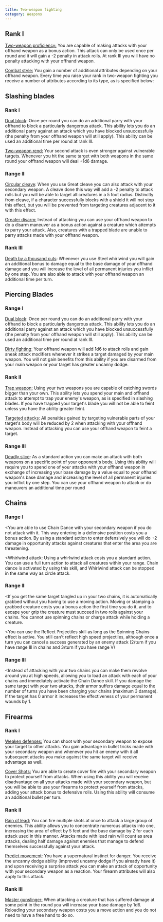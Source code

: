 ```yaml
---
title: Two-weapon fighting
category: Weapons
---
```


## Rank I

<u>Two-weapon proficiency:</u> You are capable of making attacks with your offhand weapon as a bonus action. This attack can only be used once per round and it will gain a -2 penalty in attack rolls. At rank III you will have no penalty attacking with your offhand weapon.

<u>Combat style:</u> You gain a number of additional attributes depending on your offhand weapon. Every time you raise your rank in two-weapon fighting you receive a number of attributes according to its type, as is specified below:

## Slashing blades

### Rank I

<u>Dual block</u>: Once per round you can do an additional parry with your offhand to block a particularly dangerous attack. This ability lets you do an additional parry against an attack which you have blocked unsuccessfully (the penalty from your offhand weapon will still apply). This ability can be used an additional time per round at rank III.

<u>Two-weapon rend:</u> Your second attack is even stronger against vulnerable targets. Whenever you hit the same target with both weapons in the same round your offhand weapon will deal +1d6 damage. 

### Range II

<u>Circular cleave</u>: When you use Great cleave you can also attack with your secondary weapon. A cleave done this way will add a -2 penalty to attack rolls but you will be able to target all creatures in a 5 foot radius. Distinctly from cleave, if a character successfully blocks with a shield it will not stop this effect, but you will be prevented from targeting creatures adjacent to it with this effect.

<u>Greater disarm:</u> Instead of attacking you can use your offhand weapon to do a disarm maneuver as a bonus action against a creature which attempts to parry your attack. Also, creatures with a trapped blade are unable to parry attacks made with your offhand weapon.

### Rank III

<u>Death by a thousand cuts</u>: Whenever you use Steel whirlwind you will gain an additional bonus to damage equal to the base damage of your offhand damage and you will increase the level of all permanent injuries you inflict by one step. You are also able to attack with your offhand weapon an additional time per turn.

## Piercing Blades

### Range I

<u>Dual block</u>: Once per round you can do an additional parry with your offhand to block a particularly dangerous attack. This ability lets you do an additional parry against an attack which you have blocked unsuccessfully (the penalty from your offhand weapon will still apply). This ability can be used an additional time per round at rank III.

<u>Dirty fighting:</u> Your offhand weapon will add 1d6 to attack rolls and gain sneak attack modifiers whenever it strikes a target damaged by your main weapon. You will not gain benefits from this ability if you are disarmed from your main weapon or your target has greater uncanny dodge. 

### Rank II

<u>Trap weapon:</u> Using your two weapons you are capable of catching swords bigger than your own. This ability lets you spend your main and offhand attack to attempt to trap your enemy's weapon, as is specified in slashing blades. If you have trapped your target's blade you will not be able to feint unless you have the ability greater feint.

<u>Targeted attacks</u>: All penalties gained by targeting vulnerable parts of your target's body will be reduced by 2 when attacking with your offhand weapon. Instead of attacking you can use your offhand weapon to feint a target.

### Range III

<u>Deadly slice</u>: As a standard action you can make an attack with both weapons on a specific point of your opponent's body. Using this ability will require you to spend one of your attacks with your offhand weapon in exchange of increasing your base damage by a value equal to your offhand weapon's base damage and increasing the level of all permanent injuries you inflict by one step.  You can use your offhand weapon to attack or do maneuvers an additional time per round

## Chains

### Range I

<You are able to use Chain Dance with your secondary weapon if you do not attack with it. This way entering in a defensive position costs you a bonus action. By using a standard action to enter defensively you will do +2 damage in opportunity attacks against creatures that enter the area you are threatening. 

<Whirlwind attack: Using a whirlwind attack costs you a standard action. You can use a full turn action to attack all creatures within your range. Chain dance is activated by using this skill, and Whirlwind attack can be stopped in the same way as circle attack.

### Range II

<If you get the same target tangled up in your two chains, it is automatically grabbed without you having to use a moving action. Moving or stamping a grabbed creature costs you a bonus action the first time you do it, and to escape your grip the creature must succeed in two rolls against your chains. You cannot use spinning chains or charge attack while holding a creature.

<You can use the Reflect Projectiles skill as long as the Spinning Chains effect is active. You still can't reflect high speed projectiles, although once a turn you can cancel a success generated by an enemy attack (2/turn if you have range III in chains and 3/turn if you have range V)

### Range III

<Instead of attacking with your two chains you can make them revolve around you at high speeds, allowing you to load an attack with each of your chains and immediately activate the Chain Dance skill. If you damage the same target with your two attacks, their armor suffers damage equal to the number of turns you have been charging your chains (maximum 3 damage). If the target has 0 armor it increases the effectiveness of your permanent wounds by 1.

## Firearms

### Rank I

<u>Weaken defenses:</u> You can shoot with your secondary weapon to expose your target to other attacks. You gain advantage in bullet tricks made with your secondary weapon and whenever you hit an enemy with it all subsequent attacks you make against the same target will receive advantage as well.

<u>Cover Shots:</u> You are able to create cover fire with your secondary weapon to protect yourself from attacks. When using this ability you will receive disadvantage on all your attacks made with your secondary weapon, but you will be able to use your firearms to protect yourself from attacks, adding your attack bonus to defensive rolls. Using this ability will consume an additional bullet per turn.

### Rank II

<u>Rain of lead:</u> You can fire multiple shots at once to attack a large group of enemies. This ability allows you to concentrate numerous attacks into one, increasing the area of effect by 5 feet and the base damage by 2 for each attack used in this manner. Attacks made with lead rain will count as area attacks, dealing half damage against enemies that manage to defend themselves successfully against your attack.

<u>Predict movement</u>: You have a supernatural instinct for danger. You receive the uncanny dodge ability (improved uncanny dodge if you already have it) and upon receiving a surprise attack you can make an attack of opportunity with your secondary weapon as a reaction. Your firearm attributes will also apply to this attack.

### Rank III

<u>Master gunslinger:</u> When attacking a creature that has suffered damage at some point in the round you will increase your base damage by 1d6. Reloading your secondary weapon costs you a move action and you do not need to have a free hand to do so. 